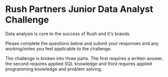 # Rush Partners Junior Data Analyst Challenge

Data analysis is core to the success of Rush and it's brands.

Please complete the questions below and submit your responses and any working/notes you feel applicable to the challenge.

The challenge is broken into three parts. The first requires a written answer, the second requires applied SQL knowledge and third requires applied programming knowledge and problem solving.
